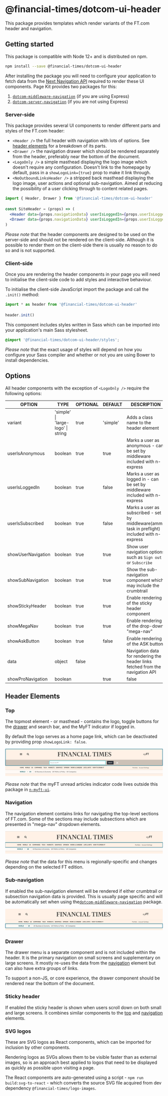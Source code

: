 # @financial-times/dotcom-ui-header

This package provides templates which render variants of the FT.com header and navigation.


## Getting started

This package is compatible with Node 12+ and is distributed on npm.

```bash
npm install --save @financial-times/dotcom-ui-header
```

After installing the package you will need to configure your application to fetch data from the [Next Navigation API] required to render these UI components. Page Kit provides two packages for this:

1. [`dotcom-middleware-navigation`] (if you are using Express)
2. [`dotcom-server-navigation`] (if you are not using Express)

[Next Navigation API]: http://github.com/Financial-Times/next-navigation-api
[`dotcom-middleware-navigation`]: ../dotcom-middleware-navigation/README.md
[`dotcom-server-navigation`]: ../dotcom-server-navigation/README.md

### Server-side

This package provides several UI components to render different parts and styles of the FT.com header:

- `<Header />` the full header with navigation with lots of options. See [header elements](#header-elements) for a breakdown of its parts.
- `<Drawer />` the navigation drawer which should be rendered separately from the header, preferably near the bottom of the document.
- `<LogoOnly />` a simple masthead displaying the logo image which doesn't require any configuration. Doesn't link to the homepage by default, pass in a `showLogoLink={true}` prop to make it link through.
- `<NoOutboundLinksHeader />` a stripped back masthead displaying the logo image, user actions and optional sub-navigation. Aimed at reducing the possibility of a user clicking through to content related pages.


```jsx
import { Header, Drawer } from '@financial-times/dotcom-ui-header'

const SiteHeader = (props) => (
  <Header data={props.navigationData} userIsLoggedIn={props.userIsLoggedIn} />
  <Drawer data={props.navigationData} userIsLoggedIn={props.userIsLoggedIn} userIsSubscribed={props.userIsSubscribed} />
)
```

_Please note_ that the header components are designed to be used on the server-side and should not be rendered on the client-side. Although it is possible to render them on the client-side there is usually no reason to do so and is not supported.

### Client-side

Once you are rendering the header components in your page you will need to initialise the client-side code to add styles and interactive behaviour.

To initialise the client-side JavaScript import the package and call the `.init()` method:

```js
import * as header from '@financial-times/dotcom-ui-header'

header.init()
```

This component includes styles written in Sass which can be imported into your application's main Sass stylesheet.

```scss
@import '@financial-times/dotcom-ui-header/styles';
```

_Please note_ that the exact usage of styles will depend on how you configure your Sass compiler and whether or not you are using Bower to install dependencies.


## Options

All header components with the exception of `<LogoOnly />` require the following options:

| OPTION             | TYPE                               | OPTIONAL | DEFAULT  | DESCRIPTION                                                                    |
|--------------------|------------------------------------|----------|----------|--------------------------------------------------------------------------------|
| variant            | 'simple' \| 'large-logo' \| string | true     | 'simple' | Adds a class name to the header element
| userIsAnonymous    | boolean                            | true     | true     | Marks a user as anonymous - can be set by middleware included with n-express   |
| userIsLoggedIn     | boolean                            | true     | false    | Marks a user as logged in - can be set by middleware included with n-express   |
| userIsSubscribed     | boolean                            | true     | false    | Marks a user as subscribed - set by middleware(ammit task in preflight) included with n-express   |
| showUserNavigation | boolean                            | true     | true     | Show user navigation options such as `Sign out` or `Subscribe`                 |
| showSubNavigation  | boolean                            | true     | true     | Show the sub-navigation component which may include the crumbtrail             |
| showStickyHeader   | boolean                            | true     | true     | Enable rendering of the sticky header component                            |
| showMegaNav        | boolean                            | true     | true     | Enable rendering of the drop-down "mega-nav"                            |
| showAskButton      | boolean                            | true     | false    | Enable rendering of the ASK button                                             |
| data               | object                             | false    |          | Navigation data for rendering the header links fetched from the navigation API |
| showProNavigation    | boolean        |                   | true     | false    | Enable rendering of FT pro dropdown


## Header Elements

### Top

The topmost element - or masthead - contains the logo, toggle buttons for the [drawer](#drawer) and search bar, and the MyFT indicator if logged in.

By default the logo serves as a home page link, which can be deactivated by providing prop `showLogoLink: false`.

![Example header top element](./screenshots/header-top-search.png)

_Please note_ that the myFT unread articles indicator code lives outside this package in [`n-myft-ui`].

[`n-myft-ui`]: https://github.com/Financial-Times/n-myft-ui/blob/HEAD/components/unread-articles-indicator

### Navigation

The navigation element contains links for navigating the top-level sections of FT.com. Some of the sections may include subsections which are presented in "mega-nav" dropdown elements.

![Example header navigation element](./screenshots/header-navigation.png)

_Please note_ that the data for this menu is regionally-specific and changes depending on the selected FT edition.

### Sub-navigation

If enabled the sub-navigation element will be rendered if either crumbtrail or subsection navigation data is provided. This is usually page specific and will be automatically set when using the[`dotcom-middleware-navigation`] package.

![Example header subNavigation element](./screenshots/header-sub-navigation.png)

### Drawer

The drawer menu is a separate component and is not included within the header. It is the primary navigation on small screens and supplementary on large screens. It mostly re-uses the data from the [navigation](#navigation) element but can also have extra groups of links.

To support a non-JS, or core experience, the drawer component should be rendered near the bottom of the document.

### Sticky header

If enabled the sticky header is shown when users scroll down on both small and large screens. It combines similar components to the [top](#top) and [navigation](#navigation) elements.

### SVG logos

These are SVG logos as React components, which can be imported for inclusion by other components.

Rendering logos as SVGs allows them to be visible faster than as external images, so is an approach best applied to logos that need to be displayed as quickly as possible upon visiting a page.

The React components are auto-generated using a script - `npm run build:svg-to-react` - which converts the source SVG file acquired from dev dependency `@financial-times/logo-images`.
